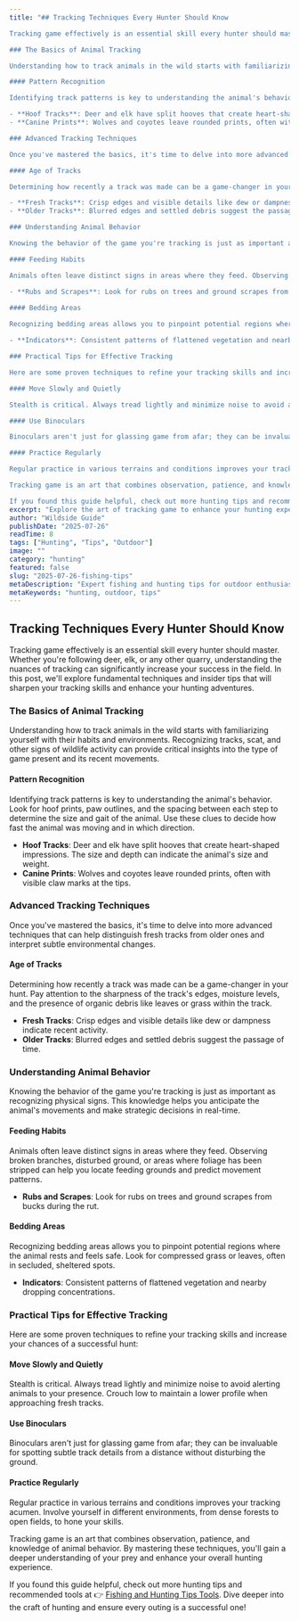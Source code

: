 ```yaml
---
title: "## Tracking Techniques Every Hunter Should Know

Tracking game effectively is an essential skill every hunter should master. Whether you're following deer, elk, or any other quarry, understanding the nuances of tracking can significantly increase your success in the field. In this post, we'll explore fundamental techniques and insider tips that will sharpen your tracking skills and enhance your hunting adventures.

### The Basics of Animal Tracking

Understanding how to track animals in the wild starts with familiarizing yourself with their habits and environments. Recognizing tracks, scat, and other signs of wildlife activity can provide critical insights into the type of game present and its recent movements.

#### Pattern Recognition

Identifying track patterns is key to understanding the animal's behavior. Look for hoof prints, paw outlines, and the spacing between each step to determine the size and gait of the animal. Use these clues to decide how fast the animal was moving and in which direction.

- **Hoof Tracks**: Deer and elk have split hooves that create heart-shaped impressions. The size and depth can indicate the animal's size and weight.
- **Canine Prints**: Wolves and coyotes leave rounded prints, often with visible claw marks at the tips.

### Advanced Tracking Techniques

Once you've mastered the basics, it's time to delve into more advanced techniques that can help distinguish fresh tracks from older ones and interpret subtle environmental changes.

#### Age of Tracks

Determining how recently a track was made can be a game-changer in your hunt. Pay attention to the sharpness of the track's edges, moisture levels, and the presence of organic debris like leaves or grass within the track.

- **Fresh Tracks**: Crisp edges and visible details like dew or dampness indicate recent activity.
- **Older Tracks**: Blurred edges and settled debris suggest the passage of time.

### Understanding Animal Behavior

Knowing the behavior of the game you're tracking is just as important as recognizing physical signs. This knowledge helps you anticipate the animal's movements and make strategic decisions in real-time.

#### Feeding Habits

Animals often leave distinct signs in areas where they feed. Observing broken branches, disturbed ground, or areas where foliage has been stripped can help you locate feeding grounds and predict movement patterns.

- **Rubs and Scrapes**: Look for rubs on trees and ground scrapes from bucks during the rut.
  
#### Bedding Areas

Recognizing bedding areas allows you to pinpoint potential regions where the animal rests and feels safe. Look for compressed grass or leaves, often in secluded, sheltered spots.

- **Indicators**: Consistent patterns of flattened vegetation and nearby dropping concentrations.

### Practical Tips for Effective Tracking

Here are some proven techniques to refine your tracking skills and increase your chances of a successful hunt:

#### Move Slowly and Quietly

Stealth is critical. Always tread lightly and minimize noise to avoid alerting animals to your presence. Crouch low to maintain a lower profile when approaching fresh tracks.

#### Use Binoculars

Binoculars aren't just for glassing game from afar; they can be invaluable for spotting subtle track details from a distance without disturbing the ground.

#### Practice Regularly

Regular practice in various terrains and conditions improves your tracking acumen. Involve yourself in different environments, from dense forests to open fields, to hone your skills.

Tracking game is an art that combines observation, patience, and knowledge of animal behavior. By mastering these techniques, you'll gain a deeper understanding of your prey and enhance your overall hunting experience.

If you found this guide helpful, check out more hunting tips and recommended tools at 👉 [Fishing and Hunting Tips Tools](https://www.fishingandhuntingtips.com/tools). Dive deeper into the craft of hunting and ensure every outing is a successful one!"
excerpt: "Explore the art of tracking game to enhance your hunting experience and increase your success."
author: "Wildside Guide"
publishDate: "2025-07-26"
readTime: 8
tags: ["Hunting", "Tips", "Outdoor"]
image: ""
category: "hunting"
featured: false
slug: "2025-07-26-fishing-tips"
metaDescription: "Expert fishing and hunting tips for outdoor enthusiasts"
metaKeywords: "hunting, outdoor, tips"
---
```

## Tracking Techniques Every Hunter Should Know

Tracking game effectively is an essential skill every hunter should master. Whether you're following deer, elk, or any other quarry, understanding the nuances of tracking can significantly increase your success in the field. In this post, we'll explore fundamental techniques and insider tips that will sharpen your tracking skills and enhance your hunting adventures.

### The Basics of Animal Tracking

Understanding how to track animals in the wild starts with familiarizing yourself with their habits and environments. Recognizing tracks, scat, and other signs of wildlife activity can provide critical insights into the type of game present and its recent movements.

#### Pattern Recognition

Identifying track patterns is key to understanding the animal's behavior. Look for hoof prints, paw outlines, and the spacing between each step to determine the size and gait of the animal. Use these clues to decide how fast the animal was moving and in which direction.

- **Hoof Tracks**: Deer and elk have split hooves that create heart-shaped impressions. The size and depth can indicate the animal's size and weight.
- **Canine Prints**: Wolves and coyotes leave rounded prints, often with visible claw marks at the tips.

### Advanced Tracking Techniques

Once you've mastered the basics, it's time to delve into more advanced techniques that can help distinguish fresh tracks from older ones and interpret subtle environmental changes.

#### Age of Tracks

Determining how recently a track was made can be a game-changer in your hunt. Pay attention to the sharpness of the track's edges, moisture levels, and the presence of organic debris like leaves or grass within the track.

- **Fresh Tracks**: Crisp edges and visible details like dew or dampness indicate recent activity.
- **Older Tracks**: Blurred edges and settled debris suggest the passage of time.

### Understanding Animal Behavior

Knowing the behavior of the game you're tracking is just as important as recognizing physical signs. This knowledge helps you anticipate the animal's movements and make strategic decisions in real-time.

#### Feeding Habits

Animals often leave distinct signs in areas where they feed. Observing broken branches, disturbed ground, or areas where foliage has been stripped can help you locate feeding grounds and predict movement patterns.

- **Rubs and Scrapes**: Look for rubs on trees and ground scrapes from bucks during the rut.
  
#### Bedding Areas

Recognizing bedding areas allows you to pinpoint potential regions where the animal rests and feels safe. Look for compressed grass or leaves, often in secluded, sheltered spots.

- **Indicators**: Consistent patterns of flattened vegetation and nearby dropping concentrations.

### Practical Tips for Effective Tracking

Here are some proven techniques to refine your tracking skills and increase your chances of a successful hunt:

#### Move Slowly and Quietly

Stealth is critical. Always tread lightly and minimize noise to avoid alerting animals to your presence. Crouch low to maintain a lower profile when approaching fresh tracks.

#### Use Binoculars

Binoculars aren't just for glassing game from afar; they can be invaluable for spotting subtle track details from a distance without disturbing the ground.

#### Practice Regularly

Regular practice in various terrains and conditions improves your tracking acumen. Involve yourself in different environments, from dense forests to open fields, to hone your skills.

Tracking game is an art that combines observation, patience, and knowledge of animal behavior. By mastering these techniques, you'll gain a deeper understanding of your prey and enhance your overall hunting experience.

If you found this guide helpful, check out more hunting tips and recommended tools at 👉 [Fishing and Hunting Tips Tools](https://www.fishingandhuntingtips.com/tools). Dive deeper into the craft of hunting and ensure every outing is a successful one!